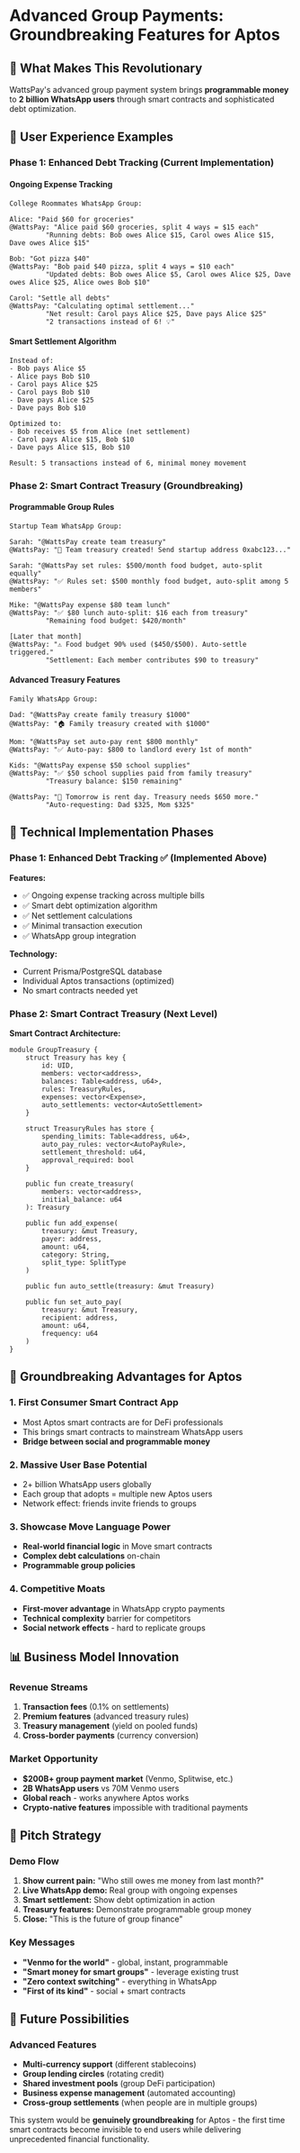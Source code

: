 # Advanced Group Payments: Groundbreaking Features for Aptos

## 🚀 What Makes This Revolutionary

WattsPay's advanced group payment system brings **programmable money** to **2 billion WhatsApp users** through smart contracts and sophisticated debt optimization.

## 📱 User Experience Examples

### Phase 1: Enhanced Debt Tracking (Current Implementation)

#### Ongoing Expense Tracking
```
College Roommates WhatsApp Group:

Alice: "Paid $60 for groceries"
@WattsPay: "Alice paid $60 groceries, split 4 ways = $15 each"
         "Running debts: Bob owes Alice $15, Carol owes Alice $15, Dave owes Alice $15"

Bob: "Got pizza $40" 
@WattsPay: "Bob paid $40 pizza, split 4 ways = $10 each"
         "Updated debts: Bob owes Alice $5, Carol owes Alice $25, Dave owes Alice $25, Alice owes Bob $10"

Carol: "Settle all debts"
@WattsPay: "Calculating optimal settlement..."
         "Net result: Carol pays Alice $25, Dave pays Alice $25"
         "2 transactions instead of 6! 💡"
```

#### Smart Settlement Algorithm
```
Instead of:
- Bob pays Alice $5
- Alice pays Bob $10  
- Carol pays Alice $25
- Carol pays Bob $10
- Dave pays Alice $25  
- Dave pays Bob $10

Optimized to:
- Bob receives $5 from Alice (net settlement)
- Carol pays Alice $15, Bob $10
- Dave pays Alice $15, Bob $10

Result: 5 transactions instead of 6, minimal money movement
```

### Phase 2: Smart Contract Treasury (Groundbreaking)

#### Programmable Group Rules
```
Startup Team WhatsApp Group:

Sarah: "@WattsPay create team treasury"
@WattsPay: "🏦 Team treasury created! Send startup address 0xabc123..."

Sarah: "@WattsPay set rules: $500/month food budget, auto-split equally"
@WattsPay: "✅ Rules set: $500 monthly food budget, auto-split among 5 members"

Mike: "@WattsPay expense $80 team lunch"
@WattsPay: "✅ $80 lunch auto-split: $16 each from treasury"
         "Remaining food budget: $420/month"

[Later that month]
@WattsPay: "⚠️ Food budget 90% used ($450/$500). Auto-settle triggered."
         "Settlement: Each member contributes $90 to treasury"
```

#### Advanced Treasury Features
```
Family WhatsApp Group:

Dad: "@WattsPay create family treasury $1000"
@WattsPay: "🏠 Family treasury created with $1000"

Mom: "@WattsPay set auto-pay rent $800 monthly"  
@WattsPay: "✅ Auto-pay: $800 to landlord every 1st of month"

Kids: "@WattsPay expense $50 school supplies"
@WattsPay: "✅ $50 school supplies paid from family treasury"
         "Treasury balance: $150 remaining"

@WattsPay: "📅 Tomorrow is rent day. Treasury needs $650 more."
         "Auto-requesting: Dad $325, Mom $325"
```

## 🔧 Technical Implementation Phases

### Phase 1: Enhanced Debt Tracking ✅ (Implemented Above)

**Features:**
- ✅ Ongoing expense tracking across multiple bills
- ✅ Smart debt optimization algorithm  
- ✅ Net settlement calculations
- ✅ Minimal transaction execution
- ✅ WhatsApp group integration

**Technology:** 
- Current Prisma/PostgreSQL database
- Individual Aptos transactions (optimized)
- No smart contracts needed yet

### Phase 2: Smart Contract Treasury (Next Level)

**Smart Contract Architecture:**
```move
module GroupTreasury {
    struct Treasury has key {
        id: UID,
        members: vector<address>,
        balances: Table<address, u64>,
        rules: TreasuryRules,
        expenses: vector<Expense>,
        auto_settlements: vector<AutoSettlement>
    }

    struct TreasuryRules has store {
        spending_limits: Table<address, u64>,
        auto_pay_rules: vector<AutoPayRule>,
        settlement_threshold: u64,
        approval_required: bool
    }

    public fun create_treasury(
        members: vector<address>, 
        initial_balance: u64
    ): Treasury

    public fun add_expense(
        treasury: &mut Treasury,
        payer: address,
        amount: u64,
        category: String,
        split_type: SplitType
    )

    public fun auto_settle(treasury: &mut Treasury)
    
    public fun set_auto_pay(
        treasury: &mut Treasury,
        recipient: address,
        amount: u64,
        frequency: u64
    )
}
```

## 🌟 Groundbreaking Advantages for Aptos

### 1. **First Consumer Smart Contract App**
- Most Aptos smart contracts are for DeFi professionals
- This brings smart contracts to mainstream WhatsApp users
- **Bridge between social and programmable money**

### 2. **Massive User Base Potential**
- 2+ billion WhatsApp users globally
- Each group that adopts = multiple new Aptos users
- Network effect: friends invite friends to groups

### 3. **Showcase Move Language Power**
- **Real-world financial logic** in Move smart contracts
- **Complex debt calculations** on-chain
- **Programmable group policies** 

### 4. **Competitive Moats**
- **First-mover advantage** in WhatsApp crypto payments
- **Technical complexity** barrier for competitors
- **Social network effects** - hard to replicate groups

## 📊 Business Model Innovation

### Revenue Streams
1. **Transaction fees** (0.1% on settlements)
2. **Premium features** (advanced treasury rules)
3. **Treasury management** (yield on pooled funds)
4. **Cross-border payments** (currency conversion)

### Market Opportunity
- **$200B+ group payment market** (Venmo, Splitwise, etc.)
- **2B WhatsApp users** vs 70M Venmo users
- **Global reach** - works anywhere Aptos works
- **Crypto-native features** impossible with traditional payments

## 🎯 Pitch Strategy

### Demo Flow
1. **Show current pain:** "Who still owes me money from last month?"
2. **Live WhatsApp demo:** Real group with ongoing expenses
3. **Smart settlement:** Show debt optimization in action
4. **Treasury features:** Demonstrate programmable group money
5. **Close:** "This is the future of group finance"

### Key Messages
- **"Venmo for the world"** - global, instant, programmable
- **"Smart money for smart groups"** - leverage existing trust
- **"Zero context switching"** - everything in WhatsApp
- **"First of its kind"** - social + smart contracts

## 🔮 Future Possibilities

### Advanced Features
- **Multi-currency support** (different stablecoins)
- **Group lending circles** (rotating credit)
- **Shared investment pools** (group DeFi participation)
- **Business expense management** (automated accounting)
- **Cross-group settlements** (when people are in multiple groups)

This system would be **genuinely groundbreaking** for Aptos - the first time smart contracts become invisible to end users while delivering unprecedented financial functionality.